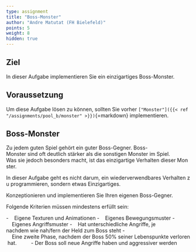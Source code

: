 ```yaml
---
type: assignment
title: "Boss-Monster"
author: "Andre Matutat (FH Bielefeld)"
points: 5
weight: 8
hidden: true
---
```


## Ziel

In dieser Aufgabe implementieren Sie ein einzigartiges Boss-Monster.

## Voraussetzung

Um diese Aufgabe lösen zu können, sollten Sie vorher `["Monster"]({{< ref "/assignments/pool_b/monster" >}})`{=markdown} implementieren.

## Boss-Monster

Zu jedem guten Spiel gehört ein guter Boss-Gegner. Boss-Monster sind oft deutlich stärker als die sonstigen Monster im Spiel.
Was sie jedoch besonders macht, ist das einzigartige Verhalten dieser Monster.

In dieser Aufgabe geht es nicht darum, ein wiederverwendbares Verhalten zu programmieren, sondern etwas Einzigartiges.

Konzeptionieren und implementieren Sie Ihren eigenen Boss-Gegner.

Folgende Kriterien müssen mindestens erfüllt sein: 

-    Eigene Texturen und Animationen
-    Eigenes Bewegungsmuster
-    Eigenes Angriffsmuster
-    Hat unterschiedliche Angriffe, je nachdem wie nah/fern der Held zum Boss steht
-    Eine zweite Phase, nachdem der Boss 50% seiner Lebenspunkte verloren hat. 
        - Der Boss soll neue Angriffe haben und aggressiver werden

